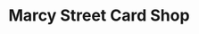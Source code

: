 ---
title: "Marcy Street Card Shop"
url: /santa-fe/marcy-street-card-shop/
shop: office supplies
---
